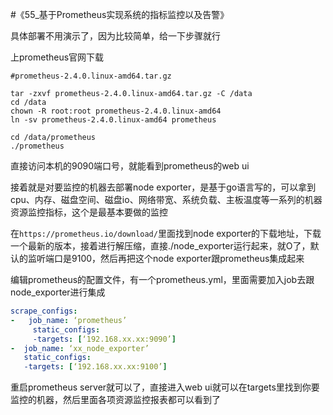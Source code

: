 #《55_基于Prometheus实现系统的指标监控以及告警》

具体部署不用演示了，因为比较简单，给一下步骤就行

上prometheus官网下载

```shell
#prometheus-2.4.0.linux-amd64.tar.gz

tar -zxvf prometheus-2.4.0.linux-amd64.tar.gz -C /data
cd /data
chown -R root:root prometheus-2.4.0.linux-amd64
ln -sv prometheus-2.4.0.linux-amd64 prometheus

cd /data/prometheus
./prometheus
```

直接访问本机的9090端口号，就能看到prometheus的web ui

接着就是对要监控的机器去部署node exporter，是基于go语言写的，可以拿到cpu、内存、磁盘空间、磁盘io、网络带宽、系统负载、主板温度等一系列的机器资源监控指标，这个是最基本要做的监控

在`https://prometheus.io/download/`里面找到node exporter的下载地址，下载一个最新的版本，接着进行解压缩，直接./node_exporter运行起来，就O了，默认的监听端口是9100，然后再把这个node exporter跟prometheus集成起来

编辑prometheus的配置文件，有一个prometheus.yml，里面需要加入job去跟node_exporter进行集成

```yaml
scrape_configs:
-	job_name: ‘prometheus’
     static_configs:
     -targets: [‘192.168.xx.xx:9090’]
-  job_name: ‘xx_node_exporter’
   static_configs:
   -targets: [‘192.168.xx.xx:9100’]
```

重启prometheus server就可以了，直接进入web ui就可以在targets里找到你要监控的机器，然后里面各项资源监控报表都可以看到了

